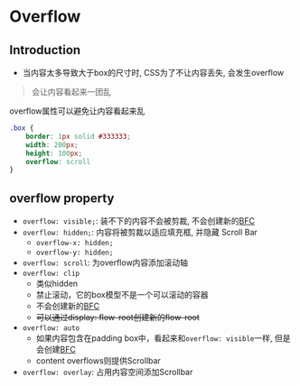 # Overflow

## Introduction

- 当内容太多导致大于box的尺寸时, CSS为了不让内容丢失, 会发生overflow

> 会让内容看起来一团乱

overflow属性可以避免让内容看起来乱

```css
.box {
    border: 1px solid #333333;
    width: 200px;
    height: 100px;
    overflow: scroll
}
```

## overflow property

- `overflow: visible;`: 装不下的内容不会被剪裁, 不会创建新的[BFC](css-block-formatting-context.md)
- `overflow: hidden;`: 内容将被剪裁以适应填充框, 并隐藏 Scroll Bar
  - `overflow-x: hidden;`
  - `overflow-y: hidden;`
- `overflow: scroll`: 为overflow内容添加滚动轴
- `overflow: clip`
  - 类似hidden
  - 禁止滚动，它的box模型不是一个可以滚动的容器
  - 不会创建新的[BFC](css-block-formatting-context.md)
  - ~~可以通过display: flow-root创建新的flow-root~~
- `overflow: auto`
  - 如果内容包含在padding box中，看起来和`overflow: visible`一样, 但是会创建[BFC]()
  - content overflows则提供Scrollbar
- `overflow: overlay`: 占用内容空间添加Scrollbar
